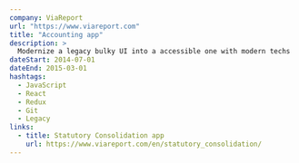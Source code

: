 ```yaml
---
company: ViaReport
url: "https://www.viareport.com"
title: "Accounting app"
description: >
  Modernize a legacy bulky UI into a accessible one with modern techs
dateStart: 2014-07-01
dateEnd: 2015-03-01
hashtags:
  - JavaScript
  - React
  - Redux
  - Git
  - Legacy
links:
  - title: Statutory Consolidation app
    url: https://www.viareport.com/en/statutory_consolidation/
---
```

